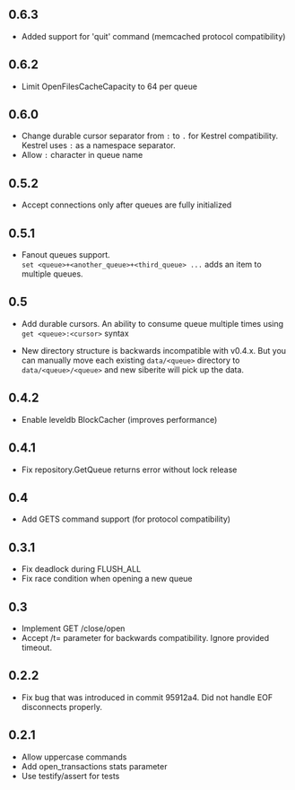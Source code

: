 ## 0.6.3
- Added support for 'quit' command (memcached protocol compatibility)

## 0.6.2
- Limit OpenFilesCacheCapacity to 64 per queue

## 0.6.0
- Change durable cursor separator from `:` to `.` for Kestrel compatibility.<br>
  Kestrel uses `:` as a namespace separator.
- Allow `:` character in queue name

## 0.5.2
- Accept connections only after queues are fully initialized

## 0.5.1

- Fanout queues support.<br>
  `set <queue>+<another_queue>+<third_queue> ...` adds an item to multiple queues.

## 0.5

- Add durable cursors. An ability to consume queue multiple times
  using `get <queue>:<cursor>` syntax

- New directory structure is backwards incompatible with  v0.4.x.
  But you can manually move each existing `data/<queue>` directory to
  `data/<queue>/<queue>` and new siberite will pick up the data.

## 0.4.2

- Enable leveldb BlockCacher (improves performance)

## 0.4.1

- Fix repository.GetQueue returns error without lock release

## 0.4

- Add GETS command support (for protocol compatibility)

## 0.3.1

- Fix deadlock during FLUSH_ALL
- Fix race condition when opening a new queue

## 0.3

- Implement GET <queue-name>/close/open
- Accept /t=<milliseconds> parameter for backwards compatibility.
  Ignore provided timeout.

## 0.2.2

- Fix bug that was introduced in commit 95912a4.
  Did not handle EOF disconnects properly.

## 0.2.1

- Allow uppercase commands
- Add open_transactions stats parameter
- Use testify/assert for tests
